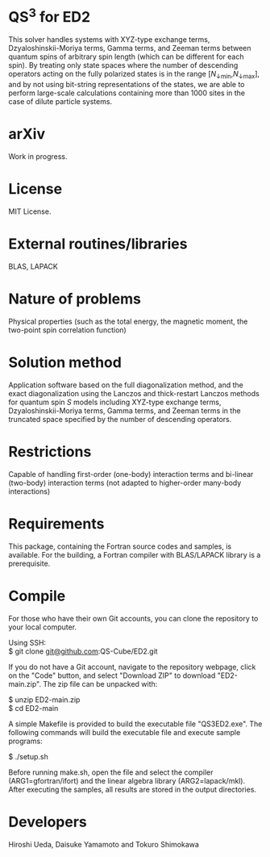# QS<sup>3</sup> for ED2

This solver handles systems with XYZ-type exchange terms, Dzyaloshinskii-Moriya terms, Gamma terms, and Zeeman terms between quantum spins of arbitrary spin length (which can be different for each spin). By treating only state spaces where the number of descending operators acting on the fully polarized states is in the range [<i>N</i><sub>↓min</sub>,<i>N</i><sub>↓max</sub>], and by not using bit-string representations of the states, we are able to perform large-scale calculations containing more than 1000 sites in the case of dilute particle systems.

# arXiv

Work in progress.

# License

MIT License.

# External routines/libraries 

BLAS, LAPACK

# Nature of problems

Physical properties (such as the total energy, the magnetic moment, the two-point spin correlation function)

# Solution method

Application software based on the full diagonalization method, and the exact diagonalization using the Lanczos and thick-restart Lanczos methods for quantum spin <i>S</i> models including XYZ-type exchange terms, Dzyaloshinskii-Moriya terms, Gamma terms, and Zeeman terms in the truncated space specified by the number of descending operators.

# Restrictions

Capable of handling first-order (one-body) interaction terms and bi-linear (two-body) interaction terms (not adapted to higher-order many-body interactions)

# Requirements

This package, containing the Fortran source codes and samples, is available. For the building, a Fortran compiler with BLAS/LAPACK library is a prerequisite. 

# Compile

For those who have their own Git accounts, you can clone the repository to your local computer. 

Using SSH:<br>
$ git clone git@github.com:QS-Cube/ED2.git

If you do not have a Git account, navigate to the repository webpage, click on the "Code" button, and select "Download ZIP" to download "ED2-main.zip". The zip file can be unpacked with:

$ unzip ED2-main.zip<br>
$ cd ED2-main

A simple Makefile is provided to build the executable file "QS3ED2.exe". The following commands will build the executable file and execute sample programs:

$ ./setup.sh 

Before running make.sh, open the file and select the compiler (ARG1=gfortran/ifort) and the linear algebra library (ARG2=lapack/mkl). After executing the samples, all results are stored in the output directories.

# Developers
Hiroshi Ueda, Daisuke Yamamoto and Tokuro Shimokawa
